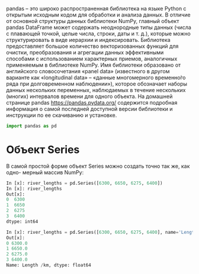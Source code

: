 pandas – это широко распространенная библиотека на языке Python с открытым исходным кодом для обработки и анализа данных. В отличие от основной структуры данных библиотеки NumPy, главный объект pandas DataFrame может содержать неоднородные типы данных (числа с плавающей точкой, целые числа, строки, даты и т. д.), которые можно структурировать в виде иерархии и индексировать. Библиотека предоставляет большое количество векторизованных функций для очистки, преобразования и агрегации данных эффективными способами с использованием характерных приемов, аналогичных применяемым в библиотеке NumPy. Имя библиотеки образовано от английского словосочетания «panel data» (известного в другом варианте как «longitudinal data» – «данные многомерного временно́го ряда при долговременном наблюдении»), которое обозначает наборы данных нескольких переменных, наблюдаемых в течение нескольких (многих) интервалов времени для одного объекта. На домашней странице pandas https://pandas.pydata.org/ содержится по­дробная информация о самой последней доступной версии библиотеки и инструкции по ее скачиванию и установке.

```python
import pandas as pd
```

# Объект Series

В самой простой форме объект Series можно создать точно так же, как одно-
мерный массив NumPy:
```python
In [x]: river_lengths = pd.Series([6300, 6650, 6275, 6400])
In [x]: river_lengths
Out[x]:
0  6300
1  6650
2  6275
3  6400
dtype: int64
```

```python
In [x]: river_lengths = pd.Series([6300, 6650, 6275, 6400], name='Length /km', dtype=float)
Out[x]:
0 6300.0
1 6650.0
2 6275.0
3 6400.0
Name: Length /km, dtype: float64
```